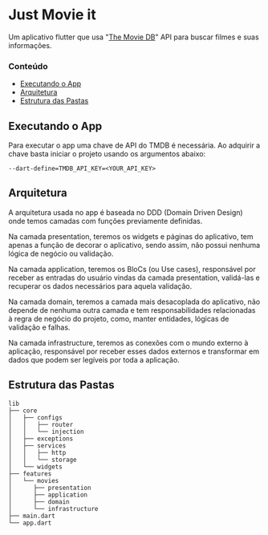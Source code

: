 # Just Movie it

Um aplicativo flutter que usa "[The Movie DB](https://www.themoviedb.org/)" API para buscar filmes e suas informações.

### Conteúdo

* [Executando o App](#executando-o-app)
* [Arquitetura](#arquitetura)
* [Estrutura das Pastas](#estrutura-das-pastas)

## Executando o App
Para executar o app uma chave de API do TMDB é necessária. Ao adquirir a chave basta iniciar o projeto usando os argumentos abaixo:

```
--dart-define=TMDB_API_KEY=<YOUR_API_KEY>
```

## Arquitetura

A arquitetura usada no app é baseada no DDD (Domain Driven Design) onde temos camadas com funções previamente definidas.

Na camada presentation, teremos os widgets e páginas do aplicativo, tem apenas a função de decorar o aplicativo, sendo assim, não possui nenhuma lógica de negócio ou validação.

Na camada application, teremos os BloCs (ou Use cases), responsável por receber as entradas do usuário vindas da camada presentation, validá-las e recuperar os dados necessários para aquela validação.

Na camada domain, teremos a camada mais desacoplada do aplicativo, não depende de nenhuma outra camada e tem responsabilidades relacionadas à regra de negócio do projeto, como, manter entidades, lógicas de validação e falhas.

Na camada infrastructure, teremos as conexões com o mundo externo à aplicação, responsável por receber esses dados externos e transformar em dados que podem ser legíveis por toda a aplicação.

## Estrutura das Pastas

```
lib
├── core
│   ├── configs
│   │   ├── router
│   │   └── injection
│   ├── exceptions
│   ├── services
│   │   ├── http
│   │   └── storage
│   └── widgets
├── features
│   └── movies
│      ├── presentation
│      ├── application
│      ├── domain
│      └── infrastructure
├── main.dart
└── app.dart
```


